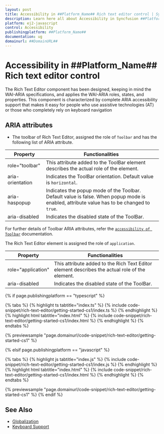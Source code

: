 ```yaml
---
layout: post
title: Accessibility in ##Platform_Name## Rich text editor control | Syncfusion
description: Learn here all about Accessibility in Syncfusion ##Platform_Name## Rich text editor control of Syncfusion Essential JS 2 and more.
platform: ej2-javascript
control: Accessibility 
publishingplatform: ##Platform_Name##
documentation: ug
domainurl: ##DomainURL##
---
```


# Accessibility in ##Platform_Name## Rich text editor control

The Rich Text Editor component has been designed, keeping in mind the WAI-ARIA specifications, and applies the WAI-ARIA roles, states, and properties. This component is characterized by complete ARIA accessibility support that makes it easy for people who use assistive technologies (AT) or those who completely rely on keyboard navigation

## ARIA attributes

* The toolbar of Rich Text Editor, assigned the role of `Toolbar` and has the following list of ARIA attribute.

| **Property** | **Functionalities** |
| --- | --- |
| role="toolbar" | This attribute added to the ToolBar element describes the actual role of the element. |
| aria-orientation     | Indicates the ToolBar orientation. Default value is `horizontal`. |
| aria-haspopup       | Indicates the popup mode of the Toolbar. Default value is false. When popup mode is enabled,  attribute value has to be changed to `true`. | |
| aria-disabled       | Indicates the disabled state of the ToolBar. |

For further details of Toolbar ARIA attributes, refer the  [`accessibility of Toolbar`](../../toolbar/accessibility) documentation.

The Rich Text Editor element is assigned the role of `application`.

| **Property** | **Functionalities** |
| --- | --- |
| role="application" | This attribute added to the Rich Text Editor element describes the actual role of the element. |
| aria-disabled       | Indicates the disabled state of the ToolBar. |

{% if page.publishingplatform == "typescript" %}

 {% tabs %}
{% highlight ts tabtitle="index.ts" %}
{% include code-snippet/rich-text-editor/getting-started-cs1/index.ts %}
{% endhighlight %}
{% highlight html tabtitle="index.html" %}
{% include code-snippet/rich-text-editor/getting-started-cs1/index.html %}
{% endhighlight %}
{% endtabs %}
        
{% previewsample "page.domainurl/code-snippet/rich-text-editor/getting-started-cs1" %}

{% elsif page.publishingplatform == "javascript" %}

{% tabs %}
{% highlight js tabtitle="index.js" %}
{% include code-snippet/rich-text-editor/getting-started-cs1/index.js %}
{% endhighlight %}
{% highlight html tabtitle="index.html" %}
{% include code-snippet/rich-text-editor/getting-started-cs1/index.html %}
{% endhighlight %}
{% endtabs %}

{% previewsample "page.domainurl/code-snippet/rich-text-editor/getting-started-cs1" %}
{% endif %}

## See Also

* [Globalization](./globalization)
* [Keyboard Support](./keyboard-support/#html-formation-key-config-list)